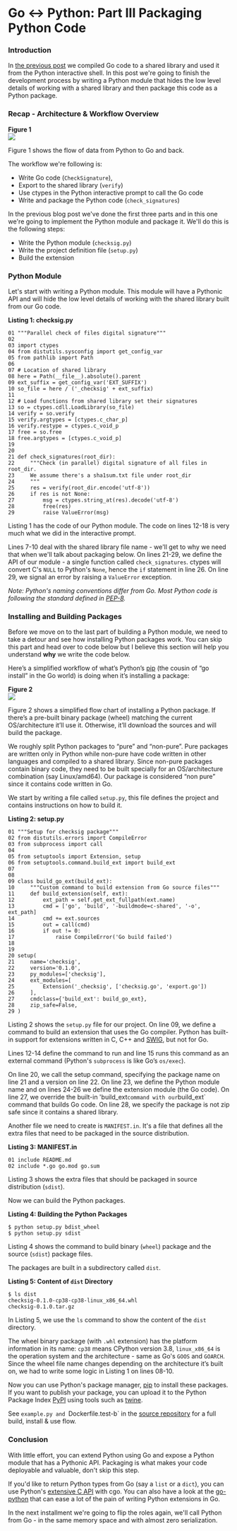 # Go ↔ Python: Part III Packaging Python Code

### Introduction

In [the previous post](https://www.ardanlabs.com/blog/2020/07/extending-python-with-go.html) we compiled Go code to a shared library and used it from the Python interactive shell. In this post we're going to finish the development process by writing a Python module that hides the low level details of working with a shared library and then package this code as a Python package. 

### Recap - Architecture & Workflow Overview

**Figure  1**  
![](func-call.png)


Figure 1 shows the flow of data from Python to Go and back.

The workflow we're following is:

* Write Go code (`CheckSignature`), 
* Export to the shared library (`verify`)
* Use ctypes in the Python interactive prompt to call the Go code
* Write and package the Python code (`check_signatures`)

In the previous blog post we've done the first three parts and in this one we're going to implement the Python module and package it. We'll do this is the following steps:

* Write the Python module (`checksig.py`)
* Write the project definition file (`setup.py`)
* Build the extension

### Python Module

Let's start with writing a Python module. This module will have a Pythonic API and will hide the low level details of working with the shared library built from our Go code.

**Listing 1: checksig.py**
```
01 """Parallel check of files digital signature"""
02 
03 import ctypes
04 from distutils.sysconfig import get_config_var
05 from pathlib import Path
06 
07 # Location of shared library
08 here = Path(__file__).absolute().parent
09 ext_suffix = get_config_var('EXT_SUFFIX')
10 so_file = here / ('_checksig' + ext_suffix)
11 
12 # Load functions from shared library set their signatures
13 so = ctypes.cdll.LoadLibrary(so_file)
14 verify = so.verify
15 verify.argtypes = [ctypes.c_char_p]
16 verify.restype = ctypes.c_void_p
17 free = so.free
18 free.argtypes = [ctypes.c_void_p]
19 
20 
21 def check_signatures(root_dir):
22     """Check (in parallel) digital signature of all files in root_dir.
23     We assume there's a sha1sum.txt file under root_dir
24     """
25     res = verify(root_dir.encode('utf-8'))
26     if res is not None:
27         msg = ctypes.string_at(res).decode('utf-8')
28         free(res)
29         raise ValueError(msg)
```

Listing 1 has the code of our Python module. The code on lines 12-18 is very much what we did in the interactive prompt.

Lines 7-10 deal with the shared library file name - we'll get to why we need that when we'll talk about packaging below. On lines 21-29, we define the API of our module - a single function called `check_signatures`. ctypes will convert C's `NULL` to Python's `None`, hence the `if` statement in line 26. On line 29, we signal an error by raising a `ValueError` exception.

_Note: Python's naming conventions differ from Go. Most Python code is following the standard defined in [PEP-8](https://www.python.org/dev/peps/pep-0008/)._

### Installing and Building Packages

Before we move on to the last part of building a Python module, we need to take a detour and see how installing Python packages work. You can skip this part and head over to code below but I believe this section will help you understand **why** we write the code below.

Here’s a simplified workflow of what’s Python’s [pip](https://pip.pypa.io/en/stable/) (the cousin of “go install” in the Go world) is doing when it’s installing a package:

**Figure  2**  
![](func-call.png)


Figure 2 shows a simplified flow chart of installing a Python package. If there’s a pre-built binary package (wheel) matching the current OS/architecture it’ll use it. Otherwise, it’ll download the sources and will build the package.

We roughly split Python packages to “pure” and “non-pure”. Pure packages are written only in Python while non-pure have code written in other languages and compiled to a shared library. Since non-pure packages contain binary code, they need to be built specially for an OS/architecture combination (say Linux/amd64). Our package is considered “non pure” since it contains code written in Go.

We start by writing a file called `setup.py`, this file defines the project and contains instructions on how to build it.

**Listing 2: setup.py**
```
01 """Setup for checksig package"""
02 from distutils.errors import CompileError
03 from subprocess import call
04 
05 from setuptools import Extension, setup
06 from setuptools.command.build_ext import build_ext
07 
08 
09 class build_go_ext(build_ext):
10     """Custom command to build extension from Go source files"""
11     def build_extension(self, ext):
12         ext_path = self.get_ext_fullpath(ext.name)
13         cmd = ['go', 'build', '-buildmode=c-shared', '-o', ext_path]
14         cmd += ext.sources
15         out = call(cmd)
16         if out != 0:
17             raise CompileError('Go build failed')
18 
19 
20 setup(
21     name='checksig',
22     version='0.1.0',
23     py_modules=['checksig'],
24     ext_modules=[
25         Extension('_checksig', ['checksig.go', 'export.go'])
26     ],
27     cmdclass={'build_ext': build_go_ext},
28     zip_safe=False,
29 )
```

Listing 2 shows the `setup.py` file for our project. On line 09, we define a command to build an extension that uses the Go compiler. Python has built-in support for extensions written in C, C++ and [SWIG](http://www.swig.org/), but not for Go.

Lines 12-14 define the command to run and line 15 runs this command as an external command (Python's `subprocess` is like Go’s `os/exec`).

On line 20, we call the setup command, specifying the package name on line 21 and a version on line 22. On line 23, we define the Python module name and on lines 24-26 we define the extension module (the Go code). On line 27, we override the built-in 'build_ext` command with our `build_ext` command that builds Go code. On line 28, we specify the package is not zip safe since it contains a shared library.

Another file we need to create is `MANIFEST.in`. It's a file that defines all the extra files that need to be packaged in the source distribution. 

**Listing 3: MANIFEST.in**
```
01 include README.md
02 include *.go go.mod go.sum
```

Listing 3 shows the extra files that should be packaged in source distribution (`sdist`). 

Now we can build the Python packages.

**Listing 4: Building the Python Packages**
```
$ python setup.py bdist_wheel
$ python setup.py sdist
```

Listing 4 shows the command to build binary (`wheel`) package and the source (`sdist`) package files.

The packages are built in a subdirectory called `dist`.

**Listing 5: Content of `dist` Directory**
```
$ ls dist
checksig-0.1.0-cp38-cp38-linux_x86_64.whl
checksig-0.1.0.tar.gz
```

In Listing 5, we use the `ls` command to show the content of the `dist` directory.

The wheel binary package (with `.whl` extension) has the platform information in its name: `cp38` means CPython version 3.8, `linux_x86_64` is the operation system and the architecture - same as Go's `GOOS` and `GOARCH`. Since the wheel file name changes depending on the architecture it’s built on, we had to write some logic in Listing 1 on lines 08-10.

Now you can use Python's package manager, [pip](https://packaging.python.org/tutorials/installing-packages/) to install these packages. If you want to publish your package, you can upload it to the Python Package Index [PyPI](https://pypi.org/) using tools such as [twine](https://github.com/pypa/twine).

See `example.py and `Dockerfile.test-b` in the [source repository](https://github.com/ardanlabs/python-go/tree/master/pyext) for a full build, install & use flow.

### Conclusion

With little effort, you can extend Python using Go and expose a Python module that has a Pythonic API. Packaging is what makes your code deployable and valuable, don't skip this step.

If you'd like to return Python types from Go (say a `list` or a `dict`), you can use Python's [extensive C API](https://docs.python.org/3/extending/index.html) with cgo. You can also have a look at the [go-python](https://github.com/sbinet/go-python) that can ease a lot of the pain of writing Python extensions in Go.

In the next installment we're going to flip the roles again, we'll call Python from Go - in the same memory space and with almost zero serialization.
